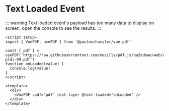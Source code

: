 # Text Loaded Event

::: warning
Text loaded event's payload has too many data to display on screen, open the console to see the results.
:::

```vue
<script setup>
import { VuePDF, usePDF } from '@pauloschussler/vue-pdf'

const { pdf } = usePDF('https://raw.githubusercontent.com/mozilla/pdf.js/ba2edeae/web/compressed.tracemonkey-pldi-09.pdf')
function onLoaded(value) {
  console.log(value)
}
</script>

<template>
  <div>
    <VuePDF :pdf="pdf" text-layer @text-loaded="onLoaded" />
  </div>
</template>
```

<ClientOnly>
  <TextLoaded />
</ClientOnly>
